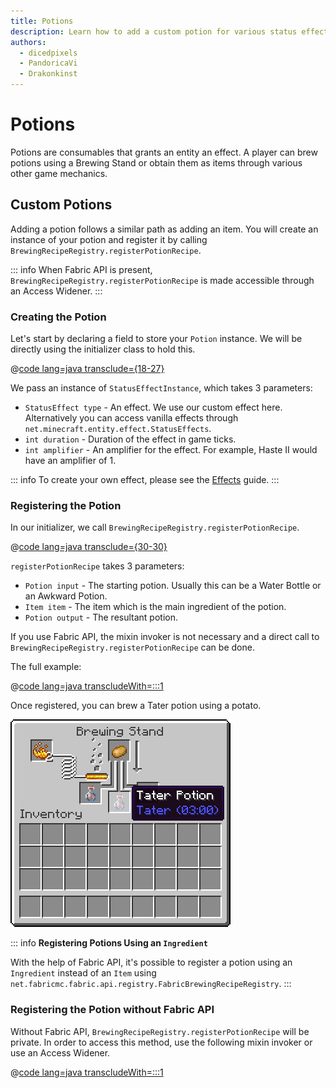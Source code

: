 ```yaml
---
title: Potions
description: Learn how to add a custom potion for various status effects.
authors:
  - dicedpixels
  - PandoricaVi
  - Drakonkinst
---
```


# Potions

Potions are consumables that grants an entity an effect. A player can brew potions using a Brewing Stand or obtain them
as items through various other game mechanics.

## Custom Potions

Adding a potion follows a similar path as adding an item. You will create an instance of your potion and register it by
calling `BrewingRecipeRegistry.registerPotionRecipe`.

::: info
When Fabric API is present, `BrewingRecipeRegistry.registerPotionRecipe` is made accessible through an Access Widener.
:::

### Creating the Potion

Let's start by declaring a field to store your `Potion` instance. We will be directly using the initializer class to
hold this.

@[code lang=java transclude={18-27}](@/reference/latest/src/main/java/com/example/docs/potion/FabricDocsReferencePotions.java)

We pass an instance of `StatusEffectInstance`, which takes 3 parameters:

* `StatusEffect type` - An effect. We use our custom effect here. Alternatively you can access vanilla effects
  through `net.minecraft.entity.effect.StatusEffects`.
* `int duration` - Duration of the effect in game ticks.
* `int amplifier` - An amplifier for the effect. For example, Haste II would have an amplifier of 1.

::: info
To create your own effect, please see the [Effects](../entities/effects.md) guide.
:::

### Registering the Potion

In our initializer, we call `BrewingRecipeRegistry.registerPotionRecipe`.

@[code lang=java transclude={30-30}](@/reference/latest/src/main/java/com/example/docs/potion/FabricDocsReferencePotions.java)

`registerPotionRecipe` takes 3 parameters:

* `Potion input` - The starting potion. Usually this can be a Water Bottle or an Awkward Potion.
* `Item item` - The item which is the main ingredient of the potion.
* `Potion output` - The resultant potion.

If you use Fabric API, the mixin invoker is not necessary and a direct call
to `BrewingRecipeRegistry.registerPotionRecipe` can be done.

The full example:

@[code lang=java transcludeWith=:::1](@/reference/latest/src/main/java/com/example/docs/potion/FabricDocsReferencePotions.java)

Once registered, you can brew a Tater potion using a potato.

![Effect in player inventory](../../assets/develop/tater-potion.png)

::: info
**Registering Potions Using an `Ingredient`**

With the help of Fabric API, it's possible to register a potion using an `Ingredient` instead of an `Item` using `
net.fabricmc.fabric.api.registry.FabricBrewingRecipeRegistry`.
:::

### Registering the Potion without Fabric API

Without Fabric API, `BrewingRecipeRegistry.registerPotionRecipe` will be private. In order to access this method, use
the following mixin invoker or use an Access Widener.

@[code lang=java transcludeWith=:::1](@/reference/latest/src/main/java/com/example/docs/mixin/potion/BrewingRecipeRegistryInvoker.java)